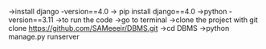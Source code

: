 ->install django -version==4.0
   -> pip install django==4.0
->python -version==3.11
          ->to run the code
->go to terminal
->clone the project with git clone https://github.com/SAMeeeir/DBMS.git
->cd DBMS
->python manage.py runserver

